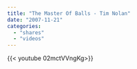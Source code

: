 ```yaml
---
title: "The Master Of Balls - Tim Nolan"
date: "2007-11-21"
categories:
  - "shares"
  - "videos"
---
```


<div style="width: 70vw;">{{< youtube 02mctVVngKg>}}</div>
